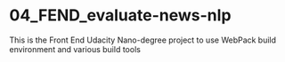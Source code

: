 # 04_FEND_evaluate-news-nlp
This is the Front End Udacity Nano-degree project  to use WebPack build environment and various build tools
